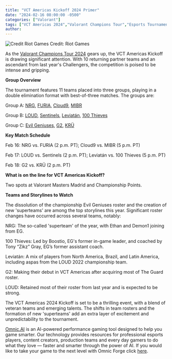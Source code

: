 ```yaml
---
title: "VCT Americas Kickoff 2024 Primer"
date: "2024-02-16 08:00:00 -0500"
categories: ["Valorant"]
tags: ["VCT Americas 2024","Valorant Champions Tour","Esports Tournament","Valorant Teams","Valorant Gameplay","Pro Gaming","Competitive Valorant","Esports Strategy","Gaming Events","Valorant Pro Players"]
author:
---
```


![Credit Riot Games](/2024-02-16-VCT-Americas-Kickoff-2024-Primer.png)
Credit: Riot Games

As the [Valorant Champions Tour 2024](https://valorantesports.com/schedule) gears up, the VCT Americas Kickoff is drawing significant attention. With 10 returning partner teams and an ascendant from last year's Challengers, the competition is poised to be intense and gripping.

**Group Overview**

The tournament features 11 teams placed into three groups, playing in a double elimination format with best-of-three matches. The groups are:

Group A: [NRG](https://liquipedia.net/valorant/NRG), [FURIA](https://liquipedia.net/valorant/FURIA_Esports), [Cloud9](https://liquipedia.net/valorant/Cloud9), [MIBR](https://liquipedia.net/valorant/MIBR)

Group B: [LOUD](https://liquipedia.net/valorant/LOUD), [Sentinels](https://liquipedia.net/valorant/Sentinels), [Leviatán](https://liquipedia.net/valorant/Leviat%C3%A1n), [100 Thieves](https://liquipedia.net/valorant/100_Thieves)

Group C: [Evil Geniuses](https://liquipedia.net/valorant/Evil_Geniuses), [G2](https://liquipedia.net/valorant/G2_Esports), [KRÜ](https://liquipedia.net/valorant/KR%C3%9C_Esports)

**Key Match Schedule**

Feb 16: NRG vs. FURIA (2 p.m. PT); Cloud9 vs. MIBR (5 p.m. PT)

Feb 17: LOUD vs. Sentinels (2 p.m. PT); Leviatán vs. 100 Thieves (5 p.m. PT)

Feb 18: G2 vs. KRÜ (2 p.m. PT)

**What is on the line for VCT Americas Kickoff?** 

Two spots at Valorant Masters Madrid and Championship Points.

**Teams and Storylines to Watch**

The dissolution of the championship Evil Geniuses roster and the creation of new 'superteams' are among the top storylines this year. Significant roster changes have occurred across several teams, notably:

NRG: The so-called 'superteam' of the year, with Ethan and Demon1 joining from EG.

100 Thieves: Led by Boostio, EG's former in-game leader, and coached by Tony “Zikz” Gray, EG’s former assistant coach.

Leviatán: A mix of players from North America, Brazil, and Latin America, including aspas from the LOUD 2022 championship team.

G2: Making their debut in VCT Americas after acquiring most of The Guard roster.

LOUD: Retained most of their roster from last year and is expected to be strong.

The VCT Americas 2024 Kickoff is set to be a thrilling event, with a blend of veteran teams and emerging talents. The shifts in team rosters and the formation of new 'superteams' add an extra layer of excitement and unpredictability to the tournament.

[Omnic.AI](https://www.omnic.ai/) is an AI-powered performance gaming tool designed to help you game smarter. Our technology provides resources for professional esports players, content creators, production teams and every day gamers to do what they love — faster and smarter through the power of AI. If you would like to take your game to the next level with Omnic Forge click [here](https://forge.omnic.ai/).